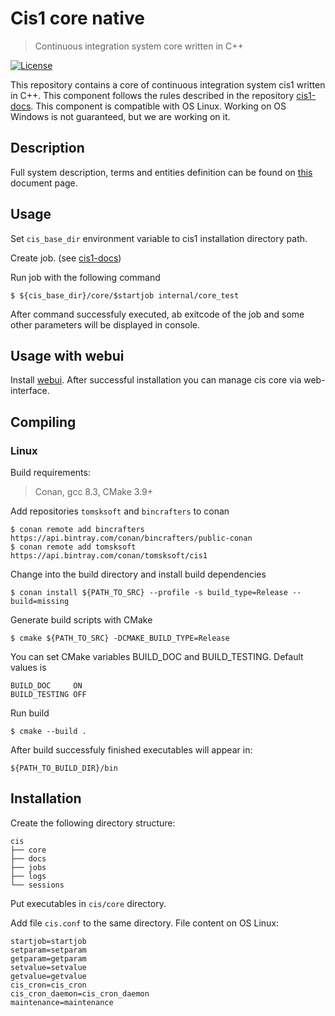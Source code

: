 # Cis1 core native

> Continuous integration system core written in C++

[![License](http://img.shields.io/:license-mit-blue.svg?style=flat-square)](http://badges.mit-license.org)

This repository contains a core of continuous integration system cis1 written in C++.
This component follows the rules described in the repository [cis1-docs](https://github.com/tomsksoft-llc/cis1-docs/ "cis1 documentation").
This component is compatible with OS Linux. Working on OS Windows is not guaranteed, but we are working on it.

## Description

Full system description, terms and entities definition can be found on [this](https://github.com/tomsksoft-llc/cis1-docs/blob/master/overview.md "cis1 overview") document page.

## Usage

Set `cis_base_dir` environment variable to cis1 installation directory path.

Create job. (see [cis1-docs](https://github.com/tomsksoft-llc/cis1-docs/ "cis1 documentation"))

Run job with the following command

```console
$ ${cis_base_dir}/core/$startjob internal/core_test
```

After command successfuly executed, ab exitcode of the job and some other parameters will be displayed in console.

## Usage with webui

Install [webui](https://github.com/tomsksoft-llc/cis1-webui-native-srv-cpp).
After successful installation you can manage cis core via web-interface.

## Compiling

### Linux

Build requirements:
> Conan, gcc 8.3, CMake 3.9+

Add repositories `tomsksoft` and `bincrafters` to conan

```console
$ conan remote add bincrafters https://api.bintray.com/conan/bincrafters/public-conan
$ conan remote add tomsksoft https://api.bintray.com/conan/tomsksoft/cis1
```

Change into the build directory and install build dependencies

```console
$ conan install ${PATH_TO_SRC} --profile -s build_type=Release --build=missing
```

Generate build scripts with CMake

```console
$ cmake ${PATH_TO_SRC} -DCMAKE_BUILD_TYPE=Release
```

You can set CMake variables BUILD_DOC and BUILD_TESTING.
Default values is

```
BUILD_DOC     ON
BUILD_TESTING OFF
```

Run build

```console
$ cmake --build .
```

After build successfuly finished executables will appear in:

```console
${PATH_TO_BUILD_DIR}/bin
```

## Installation

Create the following directory structure:

```console
cis
├── core
├── docs
├── jobs
├── logs
└── sessions
```

Put executables in `cis/core` directory.

Add file `cis.conf` to the same directory. File content on OS Linux:

```console
startjob=startjob
setparam=setparam
getparam=getparam
setvalue=setvalue
getvalue=getvalue
cis_cron=cis_cron
cis_cron_daemon=cis_cron_daemon
maintenance=maintenance
```
